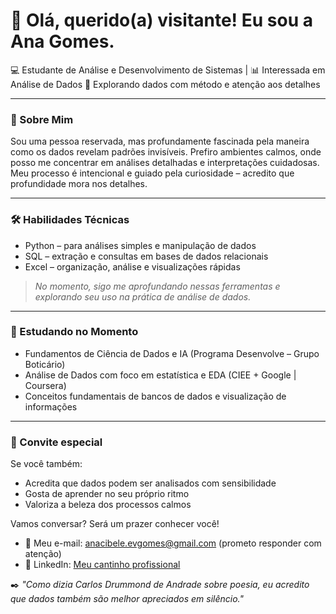 # 🌼 Olá, querido(a) visitante! Eu sou a Ana Gomes.

💻 Estudante de Análise e Desenvolvimento de Sistemas | 📊 Interessada em Análise de Dados  🌱 Explorando dados com método e atenção aos detalhes   

---

### 🦉 Sobre Mim  
Sou uma pessoa reservada, mas profundamente fascinada pela maneira como os dados revelam padrões invisíveis. Prefiro ambientes calmos, onde posso me concentrar em análises detalhadas e interpretações cuidadosas. Meu processo é intencional e guiado pela curiosidade – acredito que profundidade mora nos detalhes.  

---

### 🛠 Habilidades Técnicas  
- Python – para análises simples e manipulação de dados  
- SQL – extração e consultas em bases de dados relacionais  
- Excel – organização, análise e visualizações rápidas  

> *No momento, sigo me aprofundando nessas ferramentas e explorando seu uso na prática de análise de dados.*

---

### 📖 Estudando no Momento  
- Fundamentos de Ciência de Dados e IA (Programa Desenvolve – Grupo Boticário)  
- Análise de Dados com foco em estatística e EDA (CIEE + Google | Coursera)  
- Conceitos fundamentais de bancos de dados e visualização de informações

---

### 💌 Convite especial

Se você também:
- Acredita que dados podem ser analisados com sensibilidade
- Gosta de aprender no seu próprio ritmo
- Valoriza a beleza dos processos calmos

Vamos conversar? Será um prazer conhecer você!

- 📩 Meu e-mail:  anacibele.evgomes@gmail.com (prometo responder com atenção)
- 🌱 LinkedIn: [Meu cantinho profissional](http://linkedin.com/in/anaevgomes)

✒️ *"Como dizia Carlos Drummond de Andrade sobre poesia, eu acredito que dados também são melhor apreciados em silêncio."*
